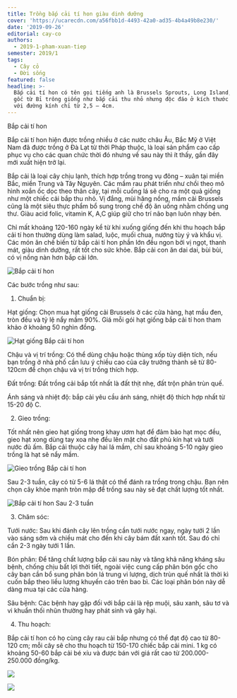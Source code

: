 ```yaml
---
title: Trồng bắp cải tí hon giàu dinh dưỡng
cover: 'https://ucarecdn.com/a56fbb1d-4493-42a0-ad35-4b4a49b8e230/'
date: '2019-09-26'
editorial: cay-co
authors:
  - 2019-1-pham-xuan-tiep
semester: 2019/1
tags:
  - Cây cỏ
  - Đời sống
featured: false
headline: >-
  Bắp cải tí hon có tên gọi tiếng anh là Brussels Sprouts, Long Island, có nguồn
  gốc từ Bỉ trông giống như bắp cải thu nhỏ nhưng độc đáo ở kích thước bé xíu
  với đường kính chỉ từ 2,5 – 4cm.
---
```

Bắp cải tí hon

Bắp cải tí hon hiện được trồng nhiều ở các nước châu Âu, Bắc Mỹ ở Việt Nam đã được trồng ở Đà Lạt từ thời Pháp thuộc, là loại sản phẩm cao cấp phục vụ cho các quan chức thời đó nhưng về sau này thì ít thấy, gần đây mới xuất hiện trở lại.



Bắp cải là loại cây chịu lạnh, thích hợp trồng trong vụ đông – xuân tại miền Bắc, miền Trung và Tây Nguyên. Các mầm rau phát triển như chồi theo mô hình xoắn ốc dọc theo thân cây, tại mỗi cuống lá sẽ cho ra một quả giống như một chiếc cải bắp thu nhỏ. Vị đắng, mùi hăng nồng, mầm cải Brussels cũng là một siêu thực phẩm bổ sung trong chế độ ăn uống nhằm chống ung thư. Giàu acid folic, vitamin K, A,C giúp giữ cho trí não bạn luôn nhạy bén.



Chỉ mất khoảng 120-160 ngày kể từ khi xuống giống đến khi thu hoạch bắp cải tí hon thường dùng làm salad, luộc, muối chua, nướng tùy ý và khẩu vị. Các món ăn chế biến từ bắp cải tí hon phần lớn đều ngon bởi vị ngọt, thanh mát, giàu dinh dưỡng, rất tốt cho sức khỏe. Bắp cải con ăn dai dai, bùi bùi, có vị nồng nàn hơn bắp cải lớn.

![Bắp cải tí hon](https://ucarecdn.com/9b24e7e0-0868-4bec-aa5d-f8ad40622906/ "Bắp cải tí hon")

Các bước trồng như sau:

1. Chuẩn bị:

Hạt giống: Chọn mua hạt giống cải Brussels ở các cửa hàng, hạt mầu đen, tròn đều và tỷ lệ nẩy mầm 90%. Giá mỗi gói hạt giống bắp cải tí hon tham khảo ở khoảng 50 nghìn đồng.

![Hạt giống Bắp cải tí hon](https://ucarecdn.com/ed9b54ba-1627-4e61-9f6b-3faac26a8456/ "Hạt giống Bắp cải tí hon")

Chậu và vị trí trồng: Có thể dùng chậu hoặc thùng xốp tùy diện tích, nếu bạn trồng ở nhà phố cần lưu ý chiều cao của cây trưởng thành sẽ từ 80-120cm để chọn chậu và vị trí trồng thích hợp.



Đất trồng: Đất trồng cải bắp tốt nhất là đất thịt nhẹ, đất trộn phân trùn quế.



Ánh sáng và nhiệt độ: bắp cải yêu cầu ánh sáng, nhiệt độ thích hợp nhất từ 15-20 độ C.



2. Gieo trồng:

Tốt nhất nên gieo hạt giống trong khay ươm hạt để đảm bảo hạt mọc đều, gieo hạt xong dùng tay xoa nhẹ đều lên mặt cho đất phủ kín hạt và tưới nước đủ ấm. Bắp cải thuộc cây hai lá mầm, chỉ sau khoảng 5-10 ngày gieo trồng là hạt sẽ nẩy mầm.

![Gieo trồng Bắp cải tí hon](https://ucarecdn.com/137ae8db-949e-4684-a3c7-32937d025312/ "Gieo trồng Bắp cải tí hon")

Sau 2-3 tuần, cây có từ 5-6 lá thật có thể đánh ra trồng trong chậu. Bạn nên chọn cây khỏe mạnh tròn mập để trồng sau này sẽ đạt chất lượng tốt nhất.



![Bắp cải tí hon Sau 2-3 tuần](https://ucarecdn.com/a1522b8f-fe2a-47e4-8592-045cfdf77d69/ "Bắp cải tí hon Sau 2-3 tuần")

3. Chăm sóc:

Tưới nước: Sau khi đánh cây lên trồng cần tưới nước ngay, ngày tưới 2 lần vào sáng sớm và chiều mát cho đến khi cây bám đất xanh tốt. Sau đó chỉ cần 2-3 ngày tưới 1 lần.



Bón phân: Để tăng chất lượng bắp cải sau này và tăng khả năng kháng sâu bệnh, chống chịu bất lợi thời tiết, ngoài việc cung cấp phân bón gốc cho cây bạn cần bổ sung phân bón lá trung vi lượng, dịch trùn quế nhất là thời kì cuốn bắp theo liều lượng khuyến cáo trên bao bì. Các loại phân bón này dễ dàng mua tại các cửa hàng.



Sâu bệnh: Các bệnh hay gặp đối với bắp cải là rệp muội, sâu xanh, sâu tơ và vi khuẩn thối nhũn thường hay phát sinh và gây hại.



4. Thu hoạch:

Bắp cải tí hon có họ cùng cây rau cải bắp nhưng có thể đạt độ cao từ 80-120 cm; mỗi cây sẽ cho thu hoạch từ 150-170 chiếc bắp cải mini. 1 kg có khoảng 50-60 bắp cải bé xíu và được bán với giá rất cao từ 200.000-250.000 đồng/kg.

![](https://ucarecdn.com/d489e568-32a0-4870-b0ba-50ae9616b859/)



![](https://ucarecdn.com/aaf082f0-dd9f-4762-a68b-2e7624fb7065/)

